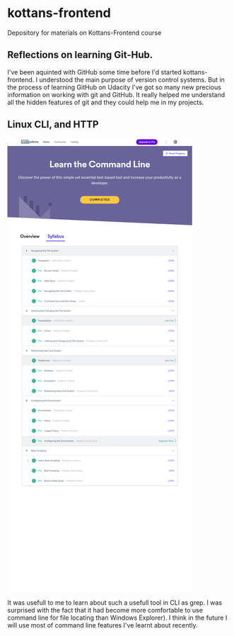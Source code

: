 # kottans-frontend
Depository for materials on Kottans-Frontend course 

## Reflections on learning Git-Hub.

I've been aquinted with GitHub some time before I'd started kottans-frontend. I understood the main purpose of version control systems. But in the process of learning GitHub on Udacity I've got so many new precious information on working with git and GitHub. It really helped me understand all the hidden features of git and they could help me in my projects.

## Linux CLI, and HTTP

![Completed CLI course](task_linux_cli/codecademy_CLI.png)

It was usefull to me to learn about such a usefull tool in CLI as grep. 
I was surprised with the fact that it had become more comfortable to use command line for file locating than Windows Explorer).
I think in the future I will use most of command line features I've learnt about recently.